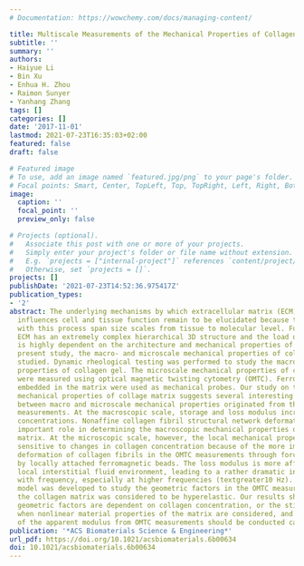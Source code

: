 ```yaml
---
# Documentation: https://wowchemy.com/docs/managing-content/

title: Multiscale Measurements of the Mechanical Properties of Collagen Matrix
subtitle: ''
summary: ''
authors:
- Haiyue Li
- Bin Xu
- Enhua H. Zhou
- Raimon Sunyer
- Yanhang Zhang
tags: []
categories: []
date: '2017-11-01'
lastmod: 2021-07-23T16:35:03+02:00
featured: false
draft: false

# Featured image
# To use, add an image named `featured.jpg/png` to your page's folder.
# Focal points: Smart, Center, TopLeft, Top, TopRight, Left, Right, BottomLeft, Bottom, BottomRight.
image:
  caption: ''
  focal_point: ''
  preview_only: false

# Projects (optional).
#   Associate this post with one or more of your projects.
#   Simply enter your project's folder or file name without extension.
#   E.g. `projects = ["internal-project"]` references `content/project/deep-learning/index.md`.
#   Otherwise, set `projects = []`.
projects: []
publishDate: '2021-07-23T14:52:36.975417Z'
publication_types:
- '2'
abstract: The underlying mechanisms by which extracellular matrix (ECM) mechanics
  influences cell and tissue function remain to be elucidated because the events associated
  with this process span size scales from tissue to molecular level. Furthermore,
  ECM has an extremely complex hierarchical 3D structure and the load distribution
  is highly dependent on the architecture and mechanical properties of ECM. In the
  present study, the macro- and microscale mechanical properties of collagen gel were
  studied. Dynamic rheological testing was performed to study the macroscale mechanical
  properties of collagen gel. The microscale mechanical properties of collagen gel
  were measured using optical magnetic twisting cytometry (OMTC). Ferromagnetic beads
  embedded in the matrix were used as mechanical probes. Our study on the multiscale
  mechanical properties of collage matrix suggests several interesting differences
  between macro and microscale mechanical properties originated from the scales of
  measurements. At the macroscopic scale, storage and loss modulus increase with collagen
  concentrations. Nonaffine collagen fibril structural network deformation plays an
  important role in determining the macroscopic mechanical properties of the collagen
  matrix. At the microscopic scale, however, the local mechanical properties are less
  sensitive to changes in collagen concentration because of the more immediate/direct
  deformation of collagen fibrils in the OMTC measurements through forces exerted
  by locally attached ferromagnetic beads. The loss modulus is more affected by the
  local interstitial fluid environment, leading to a rather dramatic increase in viscosity
  with frequency, especially at higher frequencies (textgreater10 Hz). A finite element
  model was developed to study the geometric factors in the OMTC measurements when
  the collagen matrix was considered to be hyperelastic. Our results show that the
  geometric factors are dependent on collagen concentration, or the stiffness of matrix,
  when nonlinear material properties of the matrix are considered, and thus interpretation
  of the apparent modulus from OMTC measurements should be conducted carefully.
publication: '*ACS Biomaterials Science & Engineering*'
url_pdf: https://doi.org/10.1021/acsbiomaterials.6b00634
doi: 10.1021/acsbiomaterials.6b00634
---
```

